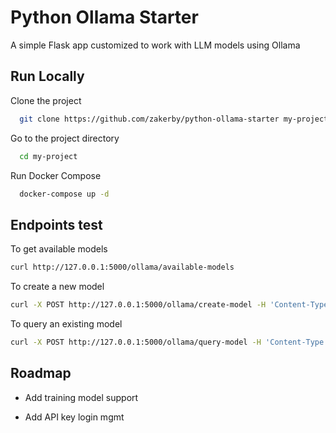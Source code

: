 
# Python Ollama Starter

A simple Flask app customized to work with LLM models using Ollama


## Run Locally

Clone the project

```bash
  git clone https://github.com/zakerby/python-ollama-starter my-project
```

Go to the project directory

```bash
  cd my-project
```

Run Docker Compose

```bash
  docker-compose up -d
```


## Endpoints test

To get available models
```bash
curl http://127.0.0.1:5000/ollama/available-models 
```


To create a new model

```bash
curl -X POST http://127.0.0.1:5000/ollama/create-model -H 'Content-Type: application/json' -d '{"model_name":"test", "base_model_name": "gemma:2b", "model_description": "I am a gardener, act as an helpful gardener for the users"}'    
```

To query an existing model

```bash
curl -X POST http://127.0.0.1:5000/ollama/query-model -H 'Content-Type: application/json' -d '{"model_name":"test", "query": "How are you?"}'
```



## Roadmap

- Add training model support

- Add API key login mgmt

